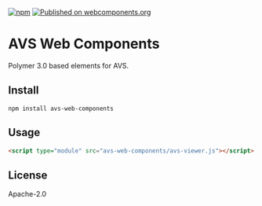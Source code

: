[![npm](https://img.shields.io/npm/v/avs-web-components.svg)](https://www.npmjs.com/package/avs-web-components)
[![Published on webcomponents.org](https://img.shields.io/badge/webcomponents.org-published-blue.svg)](https://www.webcomponents.org/element/avs/webcomponents)

# AVS Web Components

Polymer 3.0 based elements for AVS.

## Install
```
npm install avs-web-components
```

## Usage
```html
<script type="module" src="avs-web-components/avs-viewer.js"></script>
```

## License
Apache-2.0